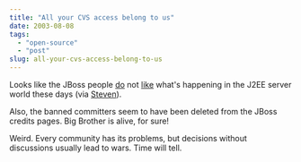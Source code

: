 ```yaml
---
title: "All your CVS access belong to us"
date: 2003-08-08
tags: 
  - "open-source"
  - "post"
slug: all-your-cvs-access-belong-to-us
---
```


Looks like the JBoss people [do](http://marc.theaimsgroup.com/?t=106012872900004&r=1&w=2) not [like](http://marc.theaimsgroup.com/?t=106023503700003&r=1&w=2) what's happening in the J2EE server world these days (via [Steven](http://blogs.cocoondev.org/stevenn/archives/001077.html)).

Also, the banned committers seem to have been deleted from the JBoss credits pages. Big Brother is alive, for sure!

Weird. Every community has its problems, but decisions without discussions usually lead to wars. Time will tell.
